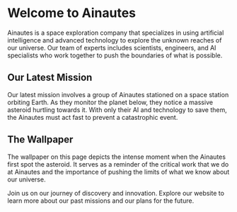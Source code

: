 <!--
Write me markdown content of website with wallpaper:

"A group of Ainautes in a space station watching as a massive asteroid hurtles towards Earth, with only their AI and technology to save them."

The header of the page should not be copy of the text but rather a real content of the website which is using this wallpaper.
-->

<!--font:Poppins-->

# Welcome to Ainautes

Ainautes is a space exploration company that specializes in using artificial intelligence and advanced technology to explore the unknown reaches of our universe. Our team of experts includes scientists, engineers, and AI specialists who work together to push the boundaries of what is possible.

## Our Latest Mission

Our latest mission involves a group of Ainautes stationed on a space station orbiting Earth. As they monitor the planet below, they notice a massive asteroid hurtling towards it. With only their AI and technology to save them, the Ainautes must act fast to prevent a catastrophic event.

## The Wallpaper

The wallpaper on this page depicts the intense moment when the Ainautes first spot the asteroid. It serves as a reminder of the critical work that we do at Ainautes and the importance of pushing the limits of what we know about our universe.

Join us on our journey of discovery and innovation. Explore our website to learn more about our past missions and our plans for the future.
